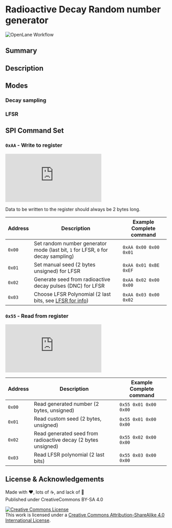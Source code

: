 # Radioactive Decay Random number generator

![OpenLane Workflow](https://github.com/fred-corp/RDRNG/actions/workflows/gds.yaml/badge.svg)

## Summary

## Description

## Modes

### Decay sampling

### LFSR

## SPI Command Set

### `0xAA` - Write to register

![Read sequence](https://svg.wavedrom.com/github/fred-corp/RDRNG/main/docs/spi-write_wave.json)

Data to be written to the register should always be 2 bytes long.

| Address | Description                                                                       | Example Complete command |
| ------- | --------------------------------------------------------------------------------- | ------------------------ |
| `0x00`  | Set random number generator mode (last bit, `1` for LFSR, `0` for decay sampling) | `0xAA 0x00 0x00 0x01`    |
| `0x01`  | Set manual seed (2 bytes unsigned) for LFSR                                       | `0xAA 0x01 0xBE 0xEF`    |
| `0x02`  | Generate seed from radioactive decay pulses (DNC) for LFSR                        | `0xAA 0x02 0x00 0x00`    |
| `0x03`  | Choose LFSR Polynomial (2 last bits, see [LFSR for info](#lfsr))                  | `0xAA 0x03 0x00 0x02`    |

### `0x55` - Read from register

![Read sequence](https://svg.wavedrom.com/github/fred-corp/RDRNG/main/docs/spi-read_wave.json)

| Address | Description                                                                       | Example Complete command |
| ------- | --------------------------------------------------------------------------------- | ------------------------ |
| `0x00`  | Read generated number (2 bytes, unsigned)                                         | `0x55 0x01 0x00 0x00`    |
| `0x01`  | Read custom seed (2 bytes, unsigned)                                              | `0x55 0x01 0x00 0x00`    |
| `0x02`  | Read generated seed from radioactive decay (2 bytes unsigned)                     | `0x55 0x02 0x00 0x00`    |
| `0x03`  | Read LFSR polynomial (2 last bits)                                                | `0x55 0x03 0x00 0x00`    |

## License & Acknowledgements

Made with ❤️, lots of ☕️, and lack of 🛌  
Published under CreativeCommons BY-SA 4.0

[![Creative Commons License](https://i.creativecommons.org/l/by-sa/4.0/88x31.png)](http://creativecommons.org/licenses/by-sa/4.0/)  
This work is licensed under a [Creative Commons Attribution-ShareAlike 4.0 International License](http://creativecommons.org/licenses/by-sa/4.0/).
